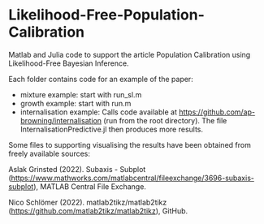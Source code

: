 # Likelihood-Free-Population-Calibration

Matlab and Julia code to support the article Population Calibration using Likelihood-Free Bayesian Inference.

Each folder contains code for an example of the paper:

- mixture example: start with run_sl.m
- growth example: start with run.m
- internalisation example: Calls code available at https://github.com/ap-browning/internalisation (run from the root directory).
  The file InternalisationPredictive.jl then produces more results.

Some files to supporting visualising the results have been obtained from freely available sources:

Aslak Grinsted (2022). Subaxis - Subplot (https://www.mathworks.com/matlabcentral/fileexchange/3696-subaxis-subplot), 
MATLAB Central File Exchange. 

Nico Schlömer (2022). matlab2tikz/matlab2tikz (https://github.com/matlab2tikz/matlab2tikz), GitHub.



